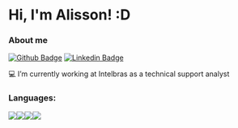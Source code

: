 # Hi, I'm Alisson! :D


### About me
[![Github Badge](https://img.shields.io/badge/-Github-000?style=flat-square&logo=Github&logoColor=white&link=https://github.com/AlissonFso)](https://github.com/AlissonFso)
[![Linkedin Badge](https://img.shields.io/badge/-LinkedIn-blue?style=flat-square&logo=Linkedin&logoColor=white&link=https://www.linkedin.com/in/alisson-oliveira-512723145/)](https://www.linkedin.com/in/alisson-oliveira-512723145/)

:computer:  I’m currently working at Intelbras as a technical support analyst

### Languages: 
<img src="https://img.shields.io/badge/Python-3776AB?style=for-the-badge&logo=python&logoColor=white"><img src="https://img.shields.io/badge/HTML5-E34F26?style=for-the-badge&logo=html5&logoColor=white"><img src="https://img.shields.io/badge/CSS3-1572B6?style=for-the-badge&logo=css3&logoColor=white"><img src="https://img.shields.io/badge/JavaScript-323330?style=for-the-badge&logo=javascript&logoColor=F7DF1E">


